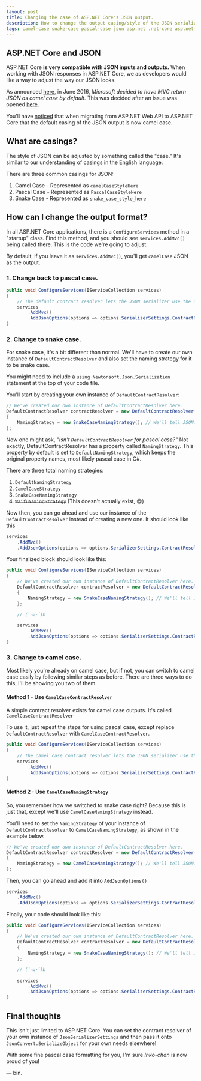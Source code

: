 ```yaml
---
layout: post
title: Changing the case of ASP.NET Core's JSON output.
description: How to change the output casing/style of the JSON serialized by ASP.NET Core
tags: camel-case snake-case pascal-case json asp.net .net-core asp.net-core format
---
```


## ASP.NET Core and JSON

ASP.NET Core **is very compatible with JSON inputs and outputs.** When working with JSON responses in ASP.NET Core, we as developers would like a way to adjust the way our JSON looks.

As announced [here](https://github.com/aspnet/Announcements/issues/194), in June 2016, *Microsoft decided to have MVC return JSON as camel case by default.* This was decided after an issue was opened [here](https://github.com/aspnet/Mvc/issues/4283).

You'll have <ins>noticed</ins> that when migrating from ASP.NET Web API to ASP.NET Core that the default casing of the JSON output is now camel case.

## What are casings?

The style of JSON can be adjusted by something called the "case." It's similar to our understanding of casings in the English language.

There are three common casings for JSON:

1. Camel Case - Represented as `camelCaseStyleHere`
2. Pascal Case - Represented as `PascalCaseStyleHere`
3. Snake Case - Represented as `snake_case_style_here`

## How can I change the output format?

In all ASP.NET Core applications, there is a `ConfigureServices` method in a "startup" class. Find this method, and you should see `services.AddMvc()` being called there. This is the code we're going to adjust.

By default, if you leave it as `services.AddMvc()`, you'll get `camelCase` JSON as the output.

### 1. Change back to pascal case.

```cs
public void ConfigureServices(IServiceCollection services)
{
    // The default contract resolver lets the JSON serializer use the default output naming strategy, which is pascal case.
    services
        .AddMvc()
        .AddJsonOptions(options => options.SerializerSettings.ContractResolver = new DefaultContractResolver());
}
```

### 2. Change to snake case.

For snake case, it's a bit different than normal. We'll have to create our own instance of `DefaultContractResolver` and also set the naming strategy for it to be snake case.

You might need to include a `using Newtonsoft.Json.Serialization` statement at the top of your code file.

You'll start by creating your own instance of `DefaultContractResolver`:

```cs
// We've created our own instance of DefaultContractResolver here.
DefaultContractResolver contractResolver = new DefaultContractResolver()
{
    NamingStrategy = new SnakeCaseNamingStrategy(); // We'll tell JSON.NET to use snake case right here.
};
```

Now one might ask, *"Isn't `DefaultContractResolver` for pascal case?"* Not exactly, DefaultContractResolver has a property called `NamingStrategy`. This property by default is set to `DefaultNamingStrategy`, which keeps the original property names, most likely pascal case in C#.

There are three total naming strategies:

1. `DefaultNamingStrategy`
2. `CamelCaseStrategy`
3. `SnakeCaseNamingStrategy`
4. ~~`WaifuNamingStrategy`~~ (This doesn't actually exist, 😋)

Now then, you can go ahead and use our instance of the `DefaultContractResolver` instead of creating a new one. It should look like this

```cs
services
    .AddMvc()
    .AddJsonOptions(options => options.SerializerSettings.ContractResolver = contractResolver); // Right here we tell MVC to use that contract resolver we just defined.
```

Your finalized block should look like this:

```cs
public void ConfigureServices(IServiceCollection services)
{
    // We've created our own instance of DefaultContractResolver here.
    DefaultContractResolver contractResolver = new DefaultContractResolver()
    {
        NamingStrategy = new SnakeCaseNamingStrategy(); // We'll tell JSON.NET to use snake case right here.
    };

    // (`･ω･´)b

    services
        .AddMvc()
        .AddJsonOptions(options => options.SerializerSettings.ContractResolver = contractResolver); // Right here we tell MVC to use that contract resolver we just defined.
}
```

### 3. Change to camel case.

Most likely you're already on camel case, but if not, you can switch to camel case easily by following similar steps as before.
There are three ways to do this, I'll be showing you two of them.

#### Method 1 - Use `CamelCaseContractResolver`

A simple contract resolver exists for camel case outputs. It's called `CamelCaseContractResolver`

To use it, just repeat the steps for using pascal case, except replace `DefaultContractResolver` with `CamelCaseContractResolver`.

```cs
public void ConfigureServices(IServiceCollection services)
{
    // The camel case contract resolver lets the JSON serializer use the camel case output naming strategy, which is camel case.
    services
        .AddMvc()
        .AddJsonOptions(options => options.SerializerSettings.ContractResolver = new CamelCaseContractResolver()); // Easy enough, we have camel case!
}
```

#### Method 2 - Use `CamelCaseNamingStrategy`

So, you remember how we switched to snake case right? Because this is just that, except we'll use `CamelCaseNamingStrategy` instead.

You'll need to set the `NamingStrategy` of your instance of `DefaultContractResolver` to `CamelCaseNamingStrategy`, as shown in the example below.

```cs
// We've created our own instance of DefaultContractResolver here.
DefaultContractResolver contractResolver = new DefaultContractResolver()
{
    NamingStrategy = new CamelCaseNamingStrategy(); // We'll tell JSON.NET to use camel case right here.
};
```

Then, you can go ahead and add it into `AddJsonOptions()`

```cs
services
    .AddMvc()
    .AddJsonOptions(options => options.SerializerSettings.ContractResolver = contractResolver); // Right here we tell MVC to use that contract resolver we just defined.
```

Finally, your code should look like this:

```cs
public void ConfigureServices(IServiceCollection services)
{
    // We've created our own instance of DefaultContractResolver here.
    DefaultContractResolver contractResolver = new DefaultContractResolver()
    {
        NamingStrategy = new SnakeCaseNamingStrategy(); // We'll tell JSON.NET to use snake case right here.
    };

    // (`･ω･´)b

    services
        .AddMvc()
        .AddJsonOptions(options => options.SerializerSettings.ContractResolver = contractResolver); // Right here we tell MVC to use that contract resolver we just defined.
}
```

## Final thoughts

This isn't just limited to ASP.NET Core. You can set the contract resolver of your own instance of `JsonSerializerSettings` and then pass it onto `JsonConvert.SerializeObject` for your own needs elsewhere!

With some fine pascal case formatting for you, I'm sure *Inko-chan* is now proud of you!

 — bin.